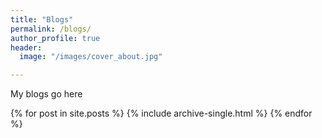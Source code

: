 ```yaml
---
title: "Blogs"
permalink: /blogs/
author_profile: true
header:
  image: "/images/cover_about.jpg"

---
```

My blogs go here

{% for post in site.posts %}
    {% include archive-single.html %}
{% endfor %}
